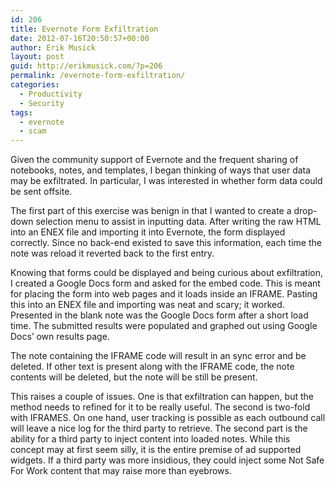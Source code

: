 ```yaml
---
id: 206
title: Evernote Form Exfiltration
date: 2012-07-16T20:50:57+00:00
author: Erik Musick
layout: post
guid: http://erikmusick.com/?p=206
permalink: /evernote-form-exfiltration/
categories:
  - Productivity
  - Security
tags:
  - evernote
  - scam
---
```

Given the community support of Evernote and the frequent sharing of notebooks, notes, and templates, I began thinking of ways that user data may be exfiltrated. In particular, I was interested in whether form data could be sent offsite.

The first part of this exercise was benign in that I wanted to create a drop-down selection menu to assist in inputting data. After writing the raw HTML into an ENEX file and importing it into Evernote, the form displayed correctly. Since no back-end existed to save this information, each time the note was reload it reverted back to the first entry.

Knowing that forms could be displayed and being curious about exfiltration, I created a Google Docs form and asked for the embed code. This is meant for placing the form into web pages and it loads inside an IFRAME. Pasting this into an ENEX file and importing was neat and scary; it worked. Presented in the blank note was the Google Docs form after a short load time. The submitted results were populated and graphed out using Google Docs&#8217; own results page.

The note containing the IFRAME code will result in an sync error and be deleted. If other text is present along with the IFRAME code, the note contents will be deleted, but the note will be still be present.

This raises a couple of issues. One is that exfiltration can happen, but the method needs to refined for it to be really useful. The second is two-fold with IFRAMES. On one hand, user tracking is possible as each outbound call will leave a nice log for the third party to retrieve. The second part is the ability for a third party to inject content into loaded notes. While this concept may at first seem silly, it is the entire premise of ad supported widgets. If a third party was more insidious, they could inject some Not Safe For Work content that may raise more than eyebrows.